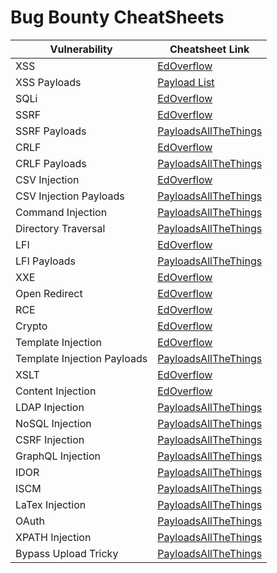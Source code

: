 # Bug Bounty CheatSheets

| Vulnerability            | Cheatsheet Link                                                                                     |
| ------------------------ | --------------------------------------------------------------------------------------------------- |
| XSS                      | [EdOverflow](https://github.com/EdOverflow/bugbounty-cheatsheet/blob/master/cheatsheets/xss.md)    |
| XSS Payloads             | [Payload List](https://github.com/ismailtasdelen/xss-payload-list)                                   |
| SQLi                     | [EdOverflow](https://github.com/EdOverflow/bugbounty-cheatsheet/blob/master/cheatsheets/sqli.md)   |
| SSRF                     | [EdOverflow](https://github.com/EdOverflow/bugbounty-cheatsheet/blob/master/cheatsheets/ssrf.md)   |
| SSRF Payloads            | [PayloadsAllTheThings](https://github.com/swisskyrepo/PayloadsAllTheThings/tree/master/Server%20Side%20Request%20Forgery) |
| CRLF                     | [EdOverflow](https://github.com/EdOverflow/bugbounty-cheatsheet/blob/master/cheatsheets/crlf.md)   |
| CRLF Payloads            | [PayloadsAllTheThings](https://github.com/swisskyrepo/PayloadsAllTheThings/tree/master/CRLF%20Injection) |
| CSV Injection            | [EdOverflow](https://github.com/EdOverflow/bugbounty-cheatsheet/blob/master/cheatsheets/csv-injection.md) |
| CSV Injection Payloads   | [PayloadsAllTheThings](https://github.com/swisskyrepo/PayloadsAllTheThings/tree/master/CSV%20Injection) |
| Command Injection        | [PayloadsAllTheThings](https://github.com/swisskyrepo/PayloadsAllTheThings/tree/master/Command%20Injection) |
| Directory Traversal      | [PayloadsAllTheThings](https://github.com/swisskyrepo/PayloadsAllTheThings/tree/master/Directory%20Traversal) |
| LFI                      | [EdOverflow](https://github.com/EdOverflow/bugbounty-cheatsheet/blob/master/cheatsheets/lfi.md)    |
| LFI Payloads             | [PayloadsAllTheThings](https://github.com/swisskyrepo/PayloadsAllTheThings/tree/master/File%20Inclusion) |
| XXE                      | [EdOverflow](https://github.com/EdOverflow/bugbounty-cheatsheet/blob/master/cheatsheets/xxe.md)    |
| Open Redirect            | [EdOverflow](https://github.com/EdOverflow/bugbounty-cheatsheet/blob/master/cheatsheets/open-redirect.md) |
| RCE                      | [EdOverflow](https://github.com/EdOverflow/bugbounty-cheatsheet/blob/master/cheatsheets/rce.md)    |
| Crypto                   | [EdOverflow](https://github.com/EdOverflow/bugbounty-cheatsheet/blob/master/cheatsheets/crypto.md) |
| Template Injection       | [EdOverflow](https://github.com/EdOverflow/bugbounty-cheatsheet/blob/master/cheatsheets/template-injection.md) |
| Template Injection Payloads | [PayloadsAllTheThings](https://github.com/swisskyrepo/PayloadsAllTheThings/tree/master/Server%20Side%20Template%20Injection) |
| XSLT                     | [EdOverflow](https://github.com/EdOverflow/bugbounty-cheatsheet/blob/master/cheatsheets/xslt.md)   |
| Content Injection        | [EdOverflow](https://github.com/EdOverflow/bugbounty-cheatsheet/blob/master/cheatsheets/content-injection.md) |
| LDAP Injection           | [PayloadsAllTheThings](https://github.com/swisskyrepo/PayloadsAllTheThings/tree/master/LDAP%20Injection) |
| NoSQL Injection          | [PayloadsAllTheThings](https://github.com/swisskyrepo/PayloadsAllTheThings/tree/master/NoSQL%20Injection) |
| CSRF Injection           | [PayloadsAllTheThings](https://github.com/swisskyrepo/PayloadsAllTheThings/tree/master/CSRF%20Injection) |
| GraphQL Injection        | [PayloadsAllTheThings](https://github.com/swisskyrepo/PayloadsAllTheThings/tree/master/GraphQL%20Injection) |
| IDOR                     | [PayloadsAllTheThings](https://github.com/swisskyrepo/PayloadsAllTheThings/tree/master/Insecure%20Direct%20Object%20References) |
| ISCM                     | [PayloadsAllTheThings](https://github.com/swisskyrepo/PayloadsAllTheThings/tree/master/Insecure%20Source%20Code%20Management) |
| LaTex Injection           | [PayloadsAllTheThings](https://github.com/swisskyrepo/PayloadsAllTheThings/tree/master/LaTeX%20Injection) |
| OAuth                    | [PayloadsAllTheThings](https://github.com/swisskyrepo/PayloadsAllTheThings/tree/master/OAuth)    |
| XPATH Injection          | [PayloadsAllTheThings](https://github.com/swisskyrepo/PayloadsAllTheThings/tree/master/XPATH%20Injection) |
| Bypass Upload Tricky     | [PayloadsAllTheThings](https://github.com/swisskyrepo/PayloadsAllTheThings/tree/master/Upload%20Insecure%20Files) |
